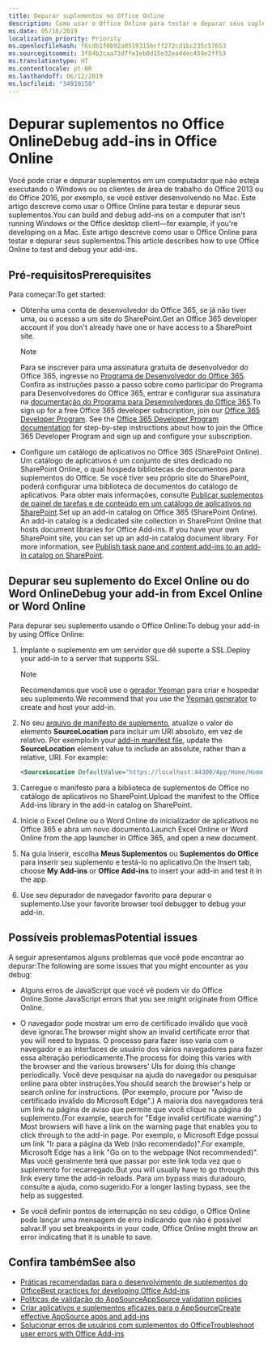 ```yaml
---
title: Depurar suplementos no Office Online
description: Como usar o Office Online para testar e depurar seus suplementos.
ms.date: 05/16/2019
localization_priority: Priority
ms.openlocfilehash: f6cdb1f0b92a8519315bcff272cd1bc235c57653
ms.sourcegitcommit: 3f84b2caa73d7fe1eb0d15e32ea4dec459e2ff53
ms.translationtype: HT
ms.contentlocale: pt-BR
ms.lasthandoff: 06/12/2019
ms.locfileid: "34910158"
---
```

# <a name="debug-add-ins-in-office-online"></a><span data-ttu-id="69750-103">Depurar suplementos no Office Online</span><span class="sxs-lookup"><span data-stu-id="69750-103">Debug add-ins in Office Online</span></span>


<span data-ttu-id="69750-104">Você pode criar e depurar suplementos em um computador que não esteja executando o Windows ou os clientes de área de trabalho do Office 2013 ou do Office 2016, por exemplo, se você estiver desenvolvendo no Mac. Este artigo descreve como usar o Office Online para testar e depurar seus suplementos.</span><span class="sxs-lookup"><span data-stu-id="69750-104">You can build and debug add-ins on a computer that isn't running Windows or the Office desktop client&mdash;for example, if you're developing on a Mac.</span></span> <span data-ttu-id="69750-105">Este artigo descreve como usar o Office Online para testar e depurar seus suplementos.</span><span class="sxs-lookup"><span data-stu-id="69750-105">This article describes how to use Office Online to test and debug your add-ins.</span></span> 

## <a name="prerequisites"></a><span data-ttu-id="69750-106">Pré-requisitos</span><span class="sxs-lookup"><span data-stu-id="69750-106">Prerequisites</span></span>

<span data-ttu-id="69750-107">Para começar:</span><span class="sxs-lookup"><span data-stu-id="69750-107">To get started:</span></span>

- <span data-ttu-id="69750-108">Obtenha uma conta de desenvolvedor do Office 365, se já não tiver uma, ou o acesso a um site do SharePoint.</span><span class="sxs-lookup"><span data-stu-id="69750-108">Get an Office 365 developer account if you don't already have one or have access to a SharePoint site.</span></span>
    
  > [!NOTE]
  > <span data-ttu-id="69750-p102">Para se inscrever para uma assinatura gratuita de desenvolvedor do Office 365, ingresse no [Programa de Desenvolvedor do Office 365](https://developer.microsoft.com/office/dev-program). Confira as instruções passo a passo sobre como participar do Programa para Desenvolvedores do Office 365, entrar e configurar sua assinatura na [documentação do Programa para Desenvolvedores do Office 365](/office/developer-program/office-365-developer-program).</span><span class="sxs-lookup"><span data-stu-id="69750-p102">To sign up for a free Office 365 developer subscription, join our [Office 365 Developer Program](https://developer.microsoft.com/office/dev-program). See the [Office 365 Developer Program documentation](/office/developer-program/office-365-developer-program) for step-by-step instructions about how to join the Office 365 Developer Program and sign up and configure your subscription.</span></span>
     
- <span data-ttu-id="69750-p103">Configure um catálogo de aplicativos no Office 365 (SharePoint Online). Um catálogo de aplicativos é um conjunto de sites dedicado no SharePoint Online, o qual hospeda bibliotecas de documentos para suplementos do Office. Se você tiver seu próprio site do SharePoint, poderá configurar uma biblioteca de documentos do catálogo de aplicativos. Para obter mais informações, consulte [Publicar suplementos de painel de tarefas e de conteúdo em um catálogo de aplicativos no SharePoint](../publish/publish-task-pane-and-content-add-ins-to-an-add-in-catalog.md).</span><span class="sxs-lookup"><span data-stu-id="69750-p103">Set up an add-in catalog on Office 365 (SharePoint Online). An add-in catalog is a dedicated site collection in SharePoint Online that hosts document libraries for Office Add-ins. If you have your own SharePoint site, you can set up an add-in catalog document library. For more information, see [Publish task pane and content add-ins to an add-in catalog on SharePoint](../publish/publish-task-pane-and-content-add-ins-to-an-add-in-catalog.md).</span></span>
    

## <a name="debug-your-add-in-from-excel-online-or-word-online"></a><span data-ttu-id="69750-114">Depurar seu suplemento do Excel Online ou do Word Online</span><span class="sxs-lookup"><span data-stu-id="69750-114">Debug your add-in from Excel Online or Word Online</span></span>

<span data-ttu-id="69750-115">Para depurar seu suplemento usando o Office Online:</span><span class="sxs-lookup"><span data-stu-id="69750-115">To debug your add-in by using Office Online:</span></span>

1. <span data-ttu-id="69750-116">Implante o suplemento em um servidor que dê suporte a SSL.</span><span class="sxs-lookup"><span data-stu-id="69750-116">Deploy your add-in to a server that supports SSL.</span></span>
    
    > [!NOTE]
    > <span data-ttu-id="69750-117">Recomendamos que você use o [gerador Yeoman](https://github.com/OfficeDev/generator-office) para criar e hospedar seu suplemento.</span><span class="sxs-lookup"><span data-stu-id="69750-117">We recommend that you use the [Yeoman generator](https://github.com/OfficeDev/generator-office) to create and host your add-in.</span></span>
     
2. <span data-ttu-id="69750-p104">No seu [arquivo de manifesto de suplemento](../develop/add-in-manifests.md), atualize o valor do elemento **SourceLocation** para incluir um URI absoluto, em vez de relativo. Por exemplo:</span><span class="sxs-lookup"><span data-stu-id="69750-p104">In your [add-in manifest file](../develop/add-in-manifests.md), update the **SourceLocation** element value to include an absolute, rather than a relative, URI. For example:</span></span>
      
    ```xml
    <SourceLocation DefaultValue="https://localhost:44300/App/Home/Home.html" />
    ```
    
3. <span data-ttu-id="69750-120">Carregue o manifesto para a biblioteca de suplementos do Office no catálogo de aplicativos no SharePoint.</span><span class="sxs-lookup"><span data-stu-id="69750-120">Upload the manifest to the Office Add-ins library in the add-in catalog on SharePoint.</span></span>
    
4. <span data-ttu-id="69750-121">Inicie o Excel Online ou o Word Online do inicializador de aplicativos no Office 365 e abra um novo documento.</span><span class="sxs-lookup"><span data-stu-id="69750-121">Launch Excel Online or Word Online from the app launcher in Office 365, and open a new document.</span></span>
    
5. <span data-ttu-id="69750-122">Na guia Inserir, escolha **Meus Suplementos** ou **Suplementos do Office** para inserir seu suplemento e testá-lo no aplicativo.</span><span class="sxs-lookup"><span data-stu-id="69750-122">On the Insert tab, choose  **My Add-ins** or **Office Add-ins** to insert your add-in and test it in the app.</span></span>
    
6. <span data-ttu-id="69750-123">Use seu depurador de navegador favorito para depurar o suplemento.</span><span class="sxs-lookup"><span data-stu-id="69750-123">Use your favorite browser tool debugger to debug your add-in.</span></span>

## <a name="potential-issues"></a><span data-ttu-id="69750-124">Possíveis problemas</span><span class="sxs-lookup"><span data-stu-id="69750-124">Potential issues</span></span>    

<span data-ttu-id="69750-125">A seguir apresentamos alguns problemas que você pode encontrar ao depurar:</span><span class="sxs-lookup"><span data-stu-id="69750-125">The following are some issues that you might encounter as you debug:</span></span>
    
- <span data-ttu-id="69750-126">Alguns erros de JavaScript que você vê podem vir do Office Online.</span><span class="sxs-lookup"><span data-stu-id="69750-126">Some JavaScript errors that you see might originate from Office Online.</span></span>
      
- <span data-ttu-id="69750-127">O navegador pode mostrar um erro de certificado inválido que você deve ignorar.</span><span class="sxs-lookup"><span data-stu-id="69750-127">The browser might show an invalid certificate error that you will need to bypass.</span></span> <span data-ttu-id="69750-128">O processo para fazer isso varia com o navegador e as interfaces de usuário dos vários navegadores para fazer essa alteração periodicamente.</span><span class="sxs-lookup"><span data-stu-id="69750-128">The process for doing this varies with the browser and the various browsers' UIs for doing this change periodically.</span></span> <span data-ttu-id="69750-129">Você deve pesquisar na ajuda do navegador ou pesquisar online para obter instruções.</span><span class="sxs-lookup"><span data-stu-id="69750-129">You should search the browser's help or search online for instructions.</span></span> <span data-ttu-id="69750-130">(Por exemplo, procure por "Aviso de certificado inválido do Microsoft Edge".) A maioria dos navegadores terá um link na página de aviso que permite que você clique na página do suplemento.</span><span class="sxs-lookup"><span data-stu-id="69750-130">(For example, search for "Edge invalid certificate warning".) Most browsers will have a link on the warning page that enables you to click through to the add-in page.</span></span> <span data-ttu-id="69750-131">Por exemplo, o Microsoft Edge possui um link "Ir para a página da Web (não recomendado)".</span><span class="sxs-lookup"><span data-stu-id="69750-131">For example, Microsoft Edge has a link "Go on to the webpage (Not recommended)".</span></span> <span data-ttu-id="69750-132">Mas você geralmente terá que passar por este link toda vez que o suplemento for recarregado.</span><span class="sxs-lookup"><span data-stu-id="69750-132">But you will usually have to go through this link every time the add-in reloads.</span></span> <span data-ttu-id="69750-133">Para um bypass mais duradouro, consulte a ajuda, como sugerido.</span><span class="sxs-lookup"><span data-stu-id="69750-133">For a longer lasting bypass, see the help as suggested.</span></span>
      
- <span data-ttu-id="69750-134">Se você definir pontos de interrupção no seu código, o Office Online pode lançar uma mensagem de erro indicando que não é possível salvar.</span><span class="sxs-lookup"><span data-stu-id="69750-134">If you set breakpoints in your code, Office Online might throw an error indicating that it is unable to save.</span></span>

## <a name="see-also"></a><span data-ttu-id="69750-135">Confira também</span><span class="sxs-lookup"><span data-stu-id="69750-135">See also</span></span>

- [<span data-ttu-id="69750-136">Práticas recomendadas para o desenvolvimento de suplementos do Office</span><span class="sxs-lookup"><span data-stu-id="69750-136">Best practices for developing Office Add-ins</span></span>](../concepts/add-in-development-best-practices.md)
- [<span data-ttu-id="69750-137">Políticas de validação do AppSource</span><span class="sxs-lookup"><span data-stu-id="69750-137">AppSource validation policies</span></span>](/office/dev/store/validation-policies)  
- [<span data-ttu-id="69750-138">Criar aplicativos e suplementos eficazes para o AppSource</span><span class="sxs-lookup"><span data-stu-id="69750-138">Create effective AppSource apps and add-ins</span></span>](/office/dev/store/create-effective-office-store-listings)  
- [<span data-ttu-id="69750-139">Solucionar erros de usuários com suplementos do Office</span><span class="sxs-lookup"><span data-stu-id="69750-139">Troubleshoot user errors with Office Add-ins</span></span>](testing-and-troubleshooting.md)
    
